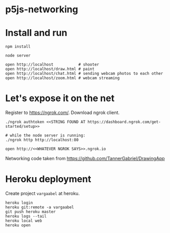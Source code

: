 # p5js-networking

# Install and run

```
npm install

node server

open http://localhost           # shooter
open http://localhost/draw.html # paint
open http://localhost/chat.html # sending webcam photos to each other
open http://localhost/zoom.html # webcam streaming
```

# Let's expose it on the net

Register to https://ngrok.com/. Download ngrok client.

```
./ngrok authtoken <<STRING FOUND AT https://dashboard.ngrok.com/get-started/setup>>

# while the node server is running:
./ngrok http http://localhost:80

open http://<<WHATEVER NGROK SAYS>>.ngrok.io
```

Networking code taken from https://github.com/TannerGabriel/DrawingApp

# Heroku deployment

Create project `vargaabel` at heroku.

```
heroku login
heroku git:remote -a vargaabel
git push heroku master
heroku logs --tail
heroku local web
heroku open
```
